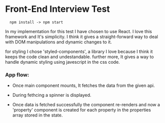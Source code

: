 # Front-End Interview Test

      npm install -> npm start 

In my implementation for this test I have chosen to use React. 
I love this framework and It's simplicity.
I think it gives a straight-forward way to deal with DOM manipulations and dynamic changes to it. 

for styling I chose 'styled-components', a library I love because I think it keeps the code clean and undestandable. further more, It gives a way to handle dynamic styling using javescript in the css code. 

### App flow: 
* Once main component mounts, It fetches the data from the given api.

* During fethcing a spinner is displayed. 

* Once data is fetched successfully the component re-renders and now a 'property' component is created for each property in the properties array stored in the state.





